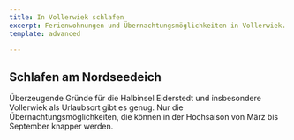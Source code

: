 ```yaml
---
title: In Vollerwiek schlafen
excerpt: Ferienwohnungen und Übernachtungsmöglichkeiten in Vollerwiek.
template: advanced

---
```

## Schlafen am Nordseedeich

Überzeugende Gründe für die Halbinsel Eiderstedt und insbesondere Vollerwiek als Urlaubsort gibt es genug. Nur die Übernachtungsmöglichkeiten, die können in der Hochsaison von März bis September knapper werden. 
